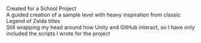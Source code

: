 Created for a School Project  
A guided creation of a sample level with heavy inspiration from classic Legend of Zelda titles  
Still wrapping my head around how Unity and GitHub interact, so I have only included the scripts I wrote for the project
